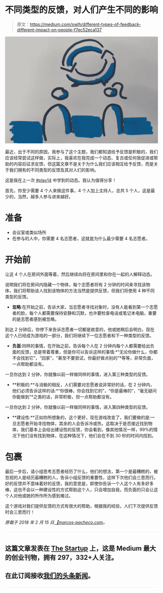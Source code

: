 # 不同类型的反馈，对人们产生不同的影响

> 原文：<https://medium.com/swlh/different-types-of-feedback-different-impact-on-people-f7ec52eca137>

![](img/6fe26abf7c92098706062e649b750a36.png)

最近，出于不同的原因，我参与了这个主题，我们都知道给予反馈是积极的，我们应该经常尝试这样做，实际上，我喜欢在我完成一个动态、复古或任何我促进或帮助的内容后征求反馈，但这篇文章不是关于为什么我们应该相互给予反馈，而是关于我们拥有的不同类型的反馈及其对人们的影响。

这是我在上一次 [#play14](http://play14.org/) 中学到的动态。我认为值得分享！

首先，你至少需要 4 个人来做这件事，4 个人加上主持人，总共 5 个人，这是最少的，当然，越多人参与进来越好。

# 准备

*   会议室或类似场所
*   在参与的人中，你需要 4 名志愿者，这就是为什么最少需要 4 名志愿者。

# 开始前

让这 4 个人在房间外面等着，然后继续向将在房间里和你在一起的人解释动态。

说明我们将在房间内隐藏一个物体，每个志愿者将有 2 分钟的时间来寻找该物体，我们将帮助该人找到该物体的方法当然是提供反馈，但我们将使用 4 种不同类型的反馈。

*   **忽略**:在开始之前，告诉大家，当志愿者寻找对象时，没有人能看到第一个志愿者的脸，每个人都需要保持安静和沉默，也许要检查电话或笔记本电脑，重要的是志愿者感到被忽略。

到达 2 分钟后，你停下来告诉志愿者一切都是故意的，他或她稍后会明白，现在这个人已经成为游戏的一部分，我们将继续下一位志愿者和下一种类型的反馈。

*   **负面**:同样的事情，在开始之前，告诉每个人在 2 分钟内每个人都需要给出负面的反馈，总是带着尊重，但是你可以告诉这样的事情:*“无论你做什么，你都不会找到它”，“回家”，“甚至不要尝试，你最好做点别的”*等等，非常负面，一点帮助都没有。

一旦你达到 2 分钟，你就像以前一样做同样的事情，进入第三种类型的反馈。

*   **积极的:**与消极的相反，人们需要对志愿者说非常好的话，在 2 分钟内，他们必须告诉这样的话:*“你很棒，你会找到它的”，“你是最棒的”，“毫无疑问你能做到”*之类的话，非常积极，但一点帮助都没有。

一旦你达到 2 分钟，你就像以前一样做同样的事情，进入第四种类型的反馈。

*   **建设性:**正如你所想象的，这个更好，现在游戏改变了，我们要做的是:一旦志愿者开始寻找物体，其余的人会告诉冷或热，这取决于是否接近找到物体，我们基本上会给出建设性的反馈，你会看到，像其他情况一样，99%的情况下他们没有找到物体，在这种情况下，他们会在不到 30 秒的时间内找到。

# 包裹

最后一步后，请小组思考志愿者经历了什么，他们的想法，第一个是最糟糕的，被忽视的人是经历最糟糕的人，告诉小组反馈的重要性，这样下次他们会三思而行。好的反馈并不意味着好的反馈，我的意思是，即使你告诉一个人这个人有多好多棒，这也不会以一种建设性的方式帮助这个人，只会增加自我，而负面的只会让这个人对他或她的所作所为感到难过。

这个游戏对我们提供反馈的方式有很大的帮助，根据我的经验，人们下次提供反馈时会三思而行！

*原载于 2018 年 2 月 15 日*[*【marcos-pacheco.com*](http://marcos-pacheco.com/different-types-of-feedback-different-impact-on-people/)*。*

![](img/731acf26f5d44fdc58d99a6388fe935d.png)

## 这篇文章发表在 [The Startup](https://medium.com/swlh) 上，这是 Medium 最大的创业刊物，拥有 297，332+人关注。

## 在此订阅接收[我们的头条新闻](http://growthsupply.com/the-startup-newsletter/)。

![](img/731acf26f5d44fdc58d99a6388fe935d.png)